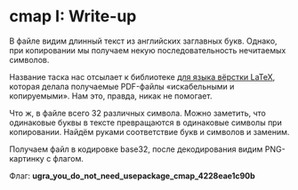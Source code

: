 # cmap I: Write-up

В файле видим длинный текст из английских заглавных букв. Однако, при копировании мы получаем некую последовательность нечитаемых символов.

Название таска нас отсылает к библиотеке [для языка вёрстки LaTeX](https://www.ctan.org/tex-archive/macros/latex/contrib/cmap), которая делала получаемые PDF-файлы «искабельными и копируемыми». Нам это, правда, никак не помогает.

Что ж, в файле всего 32 различных символа. Можно заметить, что одинаковые буквы в тексте превращаются в одинаковые символы при копировании. Найдём руками соответствие букв и символов и заменим.

Получаем файл в кодировке base32, после декодирования видим PNG-картинку с флагом.

Флаг: **ugra_you_do_not_need_usepackage_cmap_4228eae1c90b**
